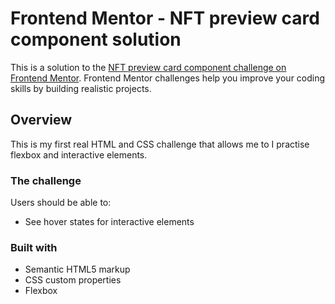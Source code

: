 # Frontend Mentor - NFT preview card component solution

This is a solution to the [NFT preview card component challenge on Frontend Mentor](https://www.frontendmentor.io/challenges/nft-preview-card-component-SbdUL_w0U). Frontend Mentor challenges help you improve your coding skills by building realistic projects. 

## Overview

This is my first real HTML and CSS challenge that allows me to I practise flexbox and interactive elements. 

### The challenge

Users should be able to:
- See hover states for interactive elements


### Built with

- Semantic HTML5 markup
- CSS custom properties
- Flexbox
